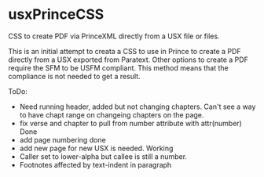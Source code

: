 # usxPrinceCSS
CSS to create PDF via PrinceXML directly from a USX file or files.

This is an initial attempt to creata a CSS to use in Prince to create a PDF directly from a USX exported from Paratext. Other options to create a PDF require the SFM to be USFM compliant. This method means that the compliance is not needed to get a result.

ToDo:
* Need running header, added but not changing chapters. Can't see a way to have chapt range on changeing chapters on the page.
* fix verse and chapter to pull from number attribute with attr(number)     Done
* add page numbering  done
* add new page for new USX is needed.   Working
* Caller set to lower-alpha but callee is still a number.
* Footnotes affected by text-indent in paragraph
